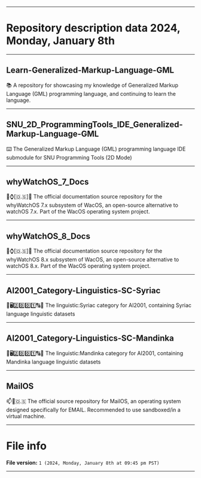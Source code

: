 
***

# Repository description data 2024, Monday, January 8th

---

## Learn-Generalized-Markup-Language-GML

📚️ A repository for showcasing my knowledge of Generalized Markup Language (GML) programming language, and continuing to learn the language.

---

## SNU_2D_ProgrammingTools_IDE_Generalized-Markup-Language-GML

⌨️ The Generalized Markup Language (GML) programming language IDE submodule for SNU Programming Tools (2D Mode) 

---

## whyWatchOS_7_Docs

🍏️⌚️[🇴.🇸]📖️ The official documentation source repository for the whyWatchOS 7.x subsystem of WacOS, an open-source alternative to watchOS 7.x. Part of the WacOS operating system project.

---

## whyWatchOS_8_Docs

🍏️⌚️[🇴.🇸]📖️ The official documentation source repository for the whyWatchOS 8.x subsystem of WacOS, an open-source alternative to watchOS 8.x. Part of the WacOS operating system project.

---

## AI2001_Category-Linguistics-SC-Syriac

🧠️🖥️2️⃣️0️⃣️0️⃣️1️⃣️🔠️🔢️ The linguistic:Syriac category for AI2001, containing Syriac language linguistic datasets 

---

## AI2001_Category-Linguistics-SC-Mandinka

🧠️🖥️2️⃣️0️⃣️0️⃣️1️⃣️🔠️🔢️ The linguistic:Mandinka category for AI2001, containing Mandinka language linguistic datasets 

---

## MailOS

📫️📧️🇴.🇸 The official source repository for MailOS, an operating system designed specifically for EMAIL. Recommended to use sandboxed/in a virtual machine.

***

# File info

**File version:** `1 (2024, Monday, January 8th at 09:45 pm PST)`

***

